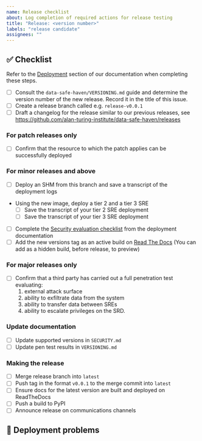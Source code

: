 ```yaml
---
name: Release checklist
about: Log completion of required actions for release testing
title: "Release: <version number>"
labels: "release candidate"
assignees: ""
---
```


## :white_check_mark: Checklist

<!--
Before reporting a problem please check the following. Replace the empty checkboxes [ ] below with checked ones [x] accordingly.
-->

Refer to the [Deployment](https://data-safe-haven.readthedocs.io/en/latest/deployment) section of our documentation when completing these steps.

- [ ] Consult the `data-safe-haven/VERSIONING.md` guide and determine the version number of the new release. Record it in the title of this issue.
- [ ] Create a release branch called e.g. `release-v0.0.1`
- [ ] Draft a changelog for the release similar to our previous releases, see https://github.com/alan-turing-institute/data-safe-haven/releases

### For patch releases only

- [ ] Confirm that the resource to which the patch applies can be successfully deployed

### For minor releases and above

- [ ] Deploy an SHM from this branch and save a transcript of the deployment logs
- Using the new image, deploy a tier 2 and a tier 3 SRE
    - [ ] Save the transcript of your tier 2 SRE deployment
    - [ ] Save the transcript of your tier 3 SRE deployment
- [ ] Complete the [Security evaluation checklist](https://data-safe-haven.readthedocs.io/en/latest/deployment/security_checklist.html) from the deployment documentation
- [ ] Add the new versions tag as an active build on [Read The Docs](https://readthedocs.org) (You can add as a hidden build, before release, to preview)

### For major releases only

- [ ] Confirm that a third party has carried out a full penetration test evaluating:
    1. external attack surface
    1. ability to exfiltrate data from the system
    1. ability to transfer data between SREs
    1. ability to escalate privileges on the SRD.

### Update documentation

- [ ] Update supported versions in `SECURITY.md`
- [ ] Update pen test results in `VERSIONING.md`

### Making the release

- [ ] Merge release branch into `latest`
- [ ] Push tag in the format `v0.0.1` to the merge commit into `latest`
- [ ] Ensure docs for the latest version are built and deployed on ReadTheDocs
- [ ] Push a build to PyPI
- [ ] Announce release on communications channels

## :deciduous_tree: Deployment problems

<!--
Keep a record in this issue of problems and fixes implemented during the release process. Be sure to update the changelog if any new commits are added to the release branch.
-->

